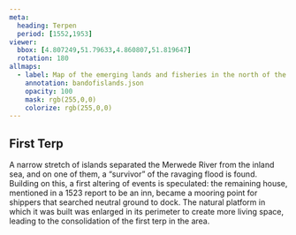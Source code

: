 ```yaml
---
meta:
  heading: Terpen
  period: [1552,1953]
viewer:
  bbox: [4.807249,51.79633,4.860807,51.819647]
  rotation: 180
allmaps:
  - label: Map of the emerging lands and fisheries in the north of the Zuidhollandschen Waard, 16th century. 1680 x 420 mm. Wikimedia Commons.
    annotation: bandofislands.json
    opacity: 100
    mask: rgb(255,0,0)
    colorize: rgb(255,0,0)
---
```


## First Terp

A narrow stretch of islands separated the Merwede River from the inland sea, and on one of them, a “survivor” of the ravaging flood is found. Building on this, a first altering of events is speculated: the remaining house, mentioned in a 1523 report to be an inn, became a mooring point for shippers that searched neutral ground to dock. The natural platform in which it was built was enlarged in its perimeter to create more living space, leading to the consolidation of the first terp in the area.

